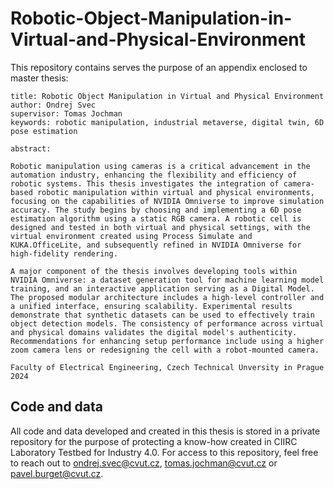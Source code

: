 # Robotic-Object-Manipulation-in-Virtual-and-Physical-Environment

This repository contains serves the purpose of an appendix enclosed to master thesis:

```
title: Robotic Object Manipulation in Virtual and Physical Environment
author: Ondrej Svec
supervisor: Tomas Jochman
keywords: robotic manipulation, industrial metaverse, digital twin, 6D pose estimation

abstract:

Robotic manipulation using cameras is a critical advancement in the automation industry, enhancing the flexibility and efficiency of robotic systems. This thesis investigates the integration of camera-based robotic manipulation within virtual and physical environments, focusing on the capabilities of NVIDIA Omniverse to improve simulation accuracy. The study begins by choosing and implementing a 6D pose estimation algorithm using a static RGB camera. A robotic cell is designed and tested in both virtual and physical settings, with the virtual environment created using Process Simulate and KUKA.OfficeLite, and subsequently refined in NVIDIA Omniverse for high-fidelity rendering.

A major component of the thesis involves developing tools within NVIDIA Omniverse: a dataset generation tool for machine learning model training, and an interactive application serving as a Digital Model. The proposed modular architecture includes a high-level controller and a unified interface, ensuring scalability. Experimental results demonstrate that synthetic datasets can be used to effectively train object detection models. The consistency of performance across virtual and physical domains validates the digital model's authenticity. Recommendations for enhancing setup performance include using a higher zoom camera lens or redesigning the cell with a robot-mounted camera.

Faculty of Electrical Engineering, Czech Technical Unversity in Prague
2024
```

## Code and data

All code and data developed and created in this thesis is stored in a private repository for the purpose of protecting a know-how created in CIIRC Laboratory Testbed for Industry 4.0. For access to this repository, feel free to reach out to ondrej.svec@cvut.cz, tomas.jochman@cvut.cz or pavel.burget@cvut.cz.
